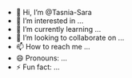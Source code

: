 - 👋 Hi, I’m @Tasnia-Sara
- 👀 I’m interested in ...
- 🌱 I’m currently learning ...
- 💞️ I’m looking to collaborate on ...
- 📫 How to reach me ...
- 😄 Pronouns: ...
- ⚡ Fun fact: ...

<!---
Tasnia-Sara/Tasnia-Sara is a ✨ special ✨ repository because its `README.md` (this file) appears on your GitHub profile.
You can click the Preview link to take a look at your changes.
--->
